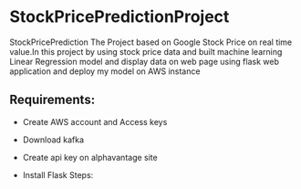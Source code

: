 # StockPricePredictionProject

StockPricePrediction
The Project based on Google Stock Price on real time value.In this project by using stock price data and built machine learning Linear Regression model and display data on web page using flask web application and deploy my model on AWS instance

## Requirements:

- Create AWS account and Access keys

- Download kafka

- Create api key on alphavantage site

- Install Flask Steps:


